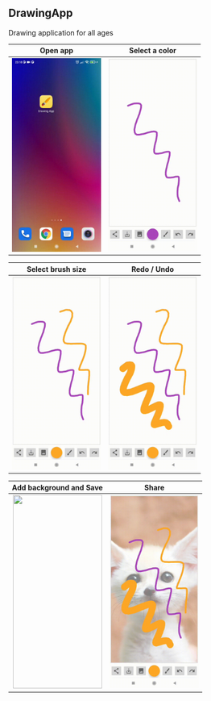 ## DrawingApp
Drawing application for all ages

| Open app                  | Select a color          |      
:-------------------------:|:-------------------------:
<img src= "gifs/1.open_app.gif" width="177" height="384">  | <img src= "gifs/2.select_color.gif" width="177" height="384">



| Select brush size        | Redo / Undo              |      
:-------------------------:|:-------------------------:
<img src= "gifs/3.select_brush_size.gif" width="177" height="384">  |<img src= "gifs/4.redo_undo.gif" width="177" height="384">



| Add background and Save  |  Share           |      
:-------------------------:|:-------------------------:
<img src= "gifs/5.add_background.gif" width="177" height="384">  | <img src= "gifs/6.share.gif" width="177" height="384">

